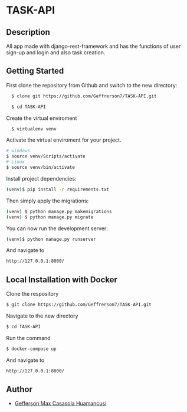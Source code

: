 # TASK-API

## Description
All app made with django-rest-framework and has the functions of user sign-up and login and also task creation.

## Getting Started

First clone the repository from Github and switch to the new directory:
```bash
  $ clone git https://github.com/Geffrerson7/TASK-API.git
```

```bash
  $ cd TASK-API
```

Create the virtual enviroment
```bash
  $ virtualenv venv
```

Activate the virtual enviroment for your project.
```bash
# windows
$ source venv/Scripts/activate
# Linux
$ source venv/bin/activate
```

Install project dependencies:
```sh
(venv)$ pip install -r requirements.txt
```

Then simply apply the migrations:
```sh
(venv) $ python manage.py makemigrations
(venv) $ python manage.py migrate
```

You can now run the development server:
```sh
(venv)$ python manage.py runserver
```

And navigate to
```sh
http://127.0.0.1:8000/
```

## Local Installation with Docker

Clone the respository

```bash
$ git clone https://github.com/Geffrerson7/TASK-API.git
```

Navigate to the new directory

```bash
$ cd TASK-API
```

Run the command
```sh
$ docker-compose up
```

And navigate to
```sh
http://127.0.0.1:8000/
```

## Author

- [Gefferson Max Casasola Huamancusi](https://www.github.com/Geffrerson7)
